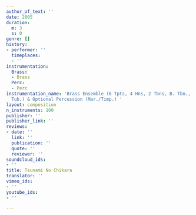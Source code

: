 ```yaml
---
author_of_text: ''
date: 2005
duration:
  m: 3
  s: 0
genre: []
history:
- performer: ''
  timeplaces:
  - ''
instrumentation:
  Brass:
  - Brass
  Perc:
  - Perc
instrumentation_name: 'Brass Ensemble (6 Tpts, 4 Hns, 2 Tbns, B. Tbn., 2 Euph., 2
  Tub.) & Optional Percussion (Mar./Timp.) '
layout: composition
n_instruments: 100
publisher: ''
publisher_link: ''
reviews:
- date: ''
  link: ''
  publication: ''
  quote: ''
  reviewer: ''
soundcloud_ids:
- ''
title: Tsunami No Chikara
translator: ''
vimeo_ids:
- ''
youtube_ids:
- ''

---
```

